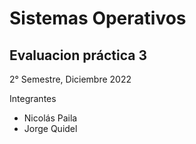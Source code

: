 # Sistemas Operativos
## Evaluacion práctica 3
2° Semestre, Diciembre 2022


Integrantes
* Nicolás Paila
* Jorge Quidel

